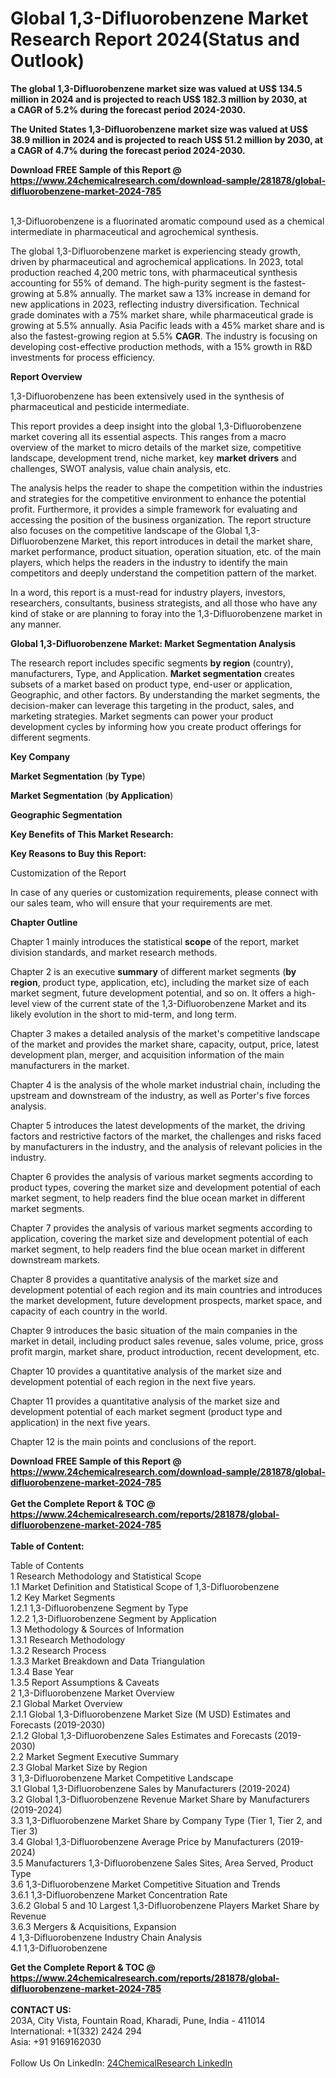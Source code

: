 <h1>Global 1,3-Difluorobenzene Market Research Report 2024(Status and Outlook)</h1><p><strong>The global 1,3-Difluorobenzene market size was valued at US$ 134.5 million in 2024 and is projected to reach US$ 182.3 million by 2030, at a CAGR of 5.2% during the forecast period 2024-2030.</strong></p><p>
</p><p><strong>The United States 1,3-Difluorobenzene market size was valued at US$ 38.9 million in 2024 and is projected to reach US$ 51.2 million by 2030, at a CAGR of 4.7% during the forecast period 2024-2030.</strong></p><div><b>Download FREE Sample of this Report @ 
            <a href="https://www.24chemicalresearch.com/download-sample/281878/global-difluorobenzene-market-2024-785">
            https://www.24chemicalresearch.com/download-sample/281878/global-difluorobenzene-market-2024-785</a></b></div><br><p>
</p><p>1,3-Difluorobenzene is a fluorinated aromatic compound used as a chemical intermediate in pharmaceutical and agrochemical synthesis.</p><p>
</p><p>The global 1,3-Difluorobenzene market is experiencing steady growth, driven by pharmaceutical and agrochemical applications. In 2023, total production reached 4,200 metric tons, with pharmaceutical synthesis accounting for 55% of demand. The high-purity segment is the fastest-growing at 5.8% annually. The market saw a 13% increase in demand for new applications in 2023, reflecting industry diversification. Technical grade dominates with a 75% market share, while pharmaceutical grade is growing at 5.5% annually. Asia Pacific leads with a 45% market share and is also the fastest-growing region at 5.5% <strong>CAGR</strong>. The industry is focusing on developing cost-effective production methods, with a 15% growth in R&amp;D investments for process efficiency.</p><p>
</p><p><strong>Report Overview</strong></p><p>
</p><p></p><p>
</p><p>1,3-Difluorobenzene has been extensively used in the synthesis of pharmaceutical and pesticide intermediate.</p><p>
</p><p>This report provides a deep insight into the global 1,3-Difluorobenzene market covering all its essential aspects. This ranges from a macro overview of the market to micro details of the market size, competitive landscape, development trend, niche market, key <strong>market drivers</strong> and challenges, SWOT analysis, value chain analysis, etc.</p><p>
</p><p>The analysis helps the reader to shape the competition within the industries and strategies for the competitive environment to enhance the potential profit. Furthermore, it provides a simple framework for evaluating and accessing the position of the business organization. The report structure also focuses on the competitive landscape of the Global 1,3-Difluorobenzene Market, this report introduces in detail the market share, market performance, product situation, operation situation, etc. of the main players, which helps the readers in the industry to identify the main competitors and deeply understand the competition pattern of the market.</p><p>
</p><p>In a word, this report is a must-read for industry players, investors, researchers, consultants, business strategists, and all those who have any kind of stake or are planning to foray into the 1,3-Difluorobenzene market in any manner.</p><p>
</p><p><strong>Global 1,3-Difluorobenzene Market: Market Segmentation Analysis</strong></p><p>
</p><p>The research report includes specific segments <strong>by region</strong> (country), manufacturers, Type, and Application. <strong>Market segmentation</strong> creates subsets of a market based on product type, end-user or application, Geographic, and other factors. By understanding the market segments, the decision-maker can leverage this targeting in the product, sales, and marketing strategies. Market segments can power your product development cycles by informing how you create product offerings for different segments.</p><p>
</p><p><strong>Key Company</strong></p><p>
</p><p>
</p><p><strong>Market Segmentation</strong> (<strong>by Type</strong>)</p><p>
</p><p>
</p><p><strong>Market Segmentation</strong> (<strong>by Application</strong>)</p><p>
</p><p>
</p><p><strong>Geographic Segmentation</strong></p><p>
</p><p>
</p><p><strong>Key Benefits of This Market Research:</strong></p><p>
</p><p>
</p><p><strong>Key Reasons to Buy this Report:</strong></p><p>
</p><p>
</p><p>Customization of the Report</p><p>
</p><p>In case of any queries or customization requirements, please connect with our sales team, who will ensure that your requirements are met.</p><p>
</p><p><strong>Chapter Outline</strong></p><p>
</p><p>Chapter 1 mainly introduces the statistical <strong>scope</strong> of the report, market division standards, and market research methods.</p><p>
</p><p>Chapter 2 is an executive <strong>summary</strong> of different market segments (<strong>by region</strong>, product type, application, etc), including the market size of each market segment, future development potential, and so on. It offers a high-level view of the current state of the 1,3-Difluorobenzene Market and its likely evolution in the short to mid-term, and long term.</p><p>
</p><p>Chapter 3 makes a detailed analysis of the market's competitive landscape of the market and provides the market share, capacity, output, price, latest development plan, merger, and acquisition information of the main manufacturers in the market.</p><p>
</p><p>Chapter 4 is the analysis of the whole market industrial chain, including the upstream and downstream of the industry, as well as Porter's five forces analysis.</p><p>
</p><p>Chapter 5 introduces the latest developments of the market, the driving factors and restrictive factors of the market, the challenges and risks faced by manufacturers in the industry, and the analysis of relevant policies in the industry.</p><p>
</p><p>Chapter 6 provides the analysis of various market segments according to product types, covering the market size and development potential of each market segment, to help readers find the blue ocean market in different market segments.</p><p>
</p><p>Chapter 7 provides the analysis of various market segments according to application, covering the market size and development potential of each market segment, to help readers find the blue ocean market in different downstream markets.</p><p>
</p><p>Chapter 8 provides a quantitative analysis of the market size and development potential of each region and its main countries and introduces the market development, future development prospects, market space, and capacity of each country in the world.</p><p>
</p><p>Chapter 9 introduces the basic situation of the main companies in the market in detail, including product sales revenue, sales volume, price, gross profit margin, market share, product introduction, recent development, etc.</p><p>
</p><p>Chapter 10 provides a quantitative analysis of the market size and development potential of each region in the next five years.</p><p>
</p><p>Chapter 11 provides a quantitative analysis of the market size and development potential of each market segment (product type and application) in the next five years.</p><p>
</p><p>Chapter 12 is the main points and conclusions of the report.</p><p>

</p><div><b>Download FREE Sample of this Report @ 
            <a href="https://www.24chemicalresearch.com/download-sample/281878/global-difluorobenzene-market-2024-785">
            https://www.24chemicalresearch.com/download-sample/281878/global-difluorobenzene-market-2024-785</a></b></div><br><div><b>Get the Complete Report & TOC @ 
            <a href="https://www.24chemicalresearch.com/reports/281878/global-difluorobenzene-market-2024-785">
            https://www.24chemicalresearch.com/reports/281878/global-difluorobenzene-market-2024-785</a></b></div><br>
            <b>Table of Content:</b><p>Table of Contents<br />
 1 Research Methodology and Statistical Scope<br />
 1.1 Market Definition and Statistical Scope of 1,3-Difluorobenzene<br />
 1.2 Key Market Segments<br />
 1.2.1 1,3-Difluorobenzene Segment by Type<br />
 1.2.2 1,3-Difluorobenzene Segment by Application<br />
 1.3 Methodology & Sources of Information<br />
 1.3.1 Research Methodology<br />
 1.3.2 Research Process<br />
 1.3.3 Market Breakdown and Data Triangulation<br />
 1.3.4 Base Year<br />
 1.3.5 Report Assumptions & Caveats<br />
 2 1,3-Difluorobenzene Market Overview<br />
 2.1 Global Market Overview<br />
 2.1.1 Global 1,3-Difluorobenzene Market Size (M USD) Estimates and Forecasts (2019-2030)<br />
 2.1.2 Global 1,3-Difluorobenzene Sales Estimates and Forecasts (2019-2030)<br />
 2.2 Market Segment Executive Summary<br />
 2.3 Global Market Size by Region<br />
 3 1,3-Difluorobenzene Market Competitive Landscape<br />
 3.1 Global 1,3-Difluorobenzene Sales by Manufacturers (2019-2024)<br />
 3.2 Global 1,3-Difluorobenzene Revenue Market Share by Manufacturers (2019-2024)<br />
 3.3 1,3-Difluorobenzene Market Share by Company Type (Tier 1, Tier 2, and Tier 3)<br />
 3.4 Global 1,3-Difluorobenzene Average Price by Manufacturers (2019-2024)<br />
 3.5 Manufacturers 1,3-Difluorobenzene Sales Sites, Area Served, Product Type<br />
 3.6 1,3-Difluorobenzene Market Competitive Situation and Trends<br />
 3.6.1 1,3-Difluorobenzene Market Concentration Rate<br />
 3.6.2 Global 5 and 10 Largest 1,3-Difluorobenzene Players Market Share by Revenue<br />
 3.6.3 Mergers & Acquisitions, Expansion<br />
 4 1,3-Difluorobenzene Industry Chain Analysis<br />
 4.1 1,3-Difluorobenzene </p><div><b>Get the Complete Report & TOC @ 
            <a href="https://www.24chemicalresearch.com/reports/281878/global-difluorobenzene-market-2024-785">
            https://www.24chemicalresearch.com/reports/281878/global-difluorobenzene-market-2024-785</a></b></div><br><b>CONTACT US:</b><br>
            203A, City Vista, Fountain Road, Kharadi, Pune, India - 411014<br>
            International: +1(332) 2424 294<br>
            Asia: +91 9169162030 <br><br>
            Follow Us On LinkedIn: <a href="https://www.linkedin.com/company/24chemicalresearch/">24ChemicalResearch LinkedIn</a>